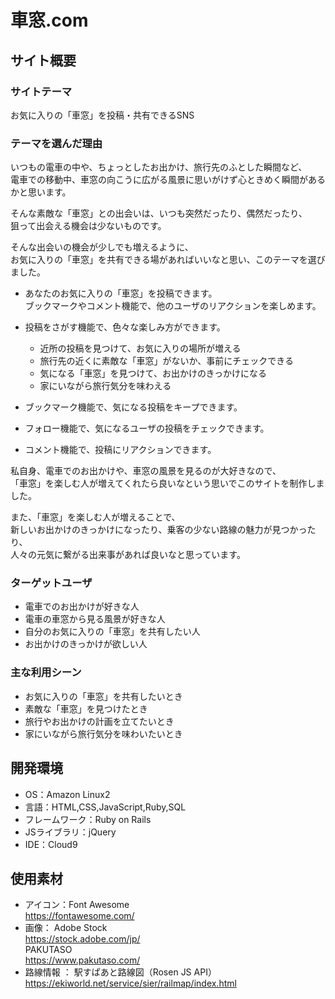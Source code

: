 # 車窓.com

## サイト概要
### サイトテーマ
お気に入りの「車窓」を投稿・共有できるSNS

### テーマを選んだ理由
いつもの電車の中や、ちょっとしたお出かけ、旅行先のふとした瞬間など、  
電車での移動中、車窓の向こうに広がる風景に思いがけず心ときめく瞬間があるかと思います。

そんな素敵な「車窓」との出会いは、いつも突然だったり、偶然だったり、  
狙って出会える機会は少ないものです。

そんな出会いの機会が少しでも増えるように、  
お気に入りの「車窓」を共有できる場があればいいなと思い、このテーマを選びました。

- あなたのお気に入りの「車窓」を投稿できます。  
  ブックマークやコメント機能で、他のユーザのリアクションを楽しめます。

- 投稿をさがす機能で、色々な楽しみ方ができます。
  - 近所の投稿を見つけて、お気に入りの場所が増える
  - 旅行先の近くに素敵な「車窓」がないか、事前にチェックできる
  - 気になる「車窓」を見つけて、お出かけのきっかけになる
  - 家にいながら旅行気分を味わえる

- ブックマーク機能で、気になる投稿をキープできます。
- フォロー機能で、気になるユーザの投稿をチェックできます。
- コメント機能で、投稿にリアクションできます。


私自身、電車でのお出かけや、車窓の風景を見るのが大好きなので、  
「車窓」を楽しむ人が増えてくれたら良いなという思いでこのサイトを制作しました。

また、「車窓」を楽しむ人が増えることで、  
新しいお出かけのきっかけになったり、乗客の少ない路線の魅力が見つかったり、  
人々の元気に繋がる出来事があれば良いなと思っています。


### ターゲットユーザ
- 電車でのお出かけが好きな人
- 電車の車窓から見る風景が好きな人
- 自分のお気に入りの「車窓」を共有したい人
- お出かけのきっかけが欲しい人

### 主な利用シーン
- お気に入りの「車窓」を共有したいとき
- 素敵な「車窓」を見つけたとき
- 旅行やお出かけの計画を立てたいとき
- 家にいながら旅行気分を味わいたいとき

## 開発環境
- OS：Amazon Linux2
- 言語：HTML,CSS,JavaScript,Ruby,SQL
- フレームワーク：Ruby on Rails
- JSライブラリ：jQuery
- IDE：Cloud9

## 使用素材
- アイコン：Font Awesome  
  https://fontawesome.com/
- 画像：
  Adobe Stock  
  https://stock.adobe.com/jp/  
  PAKUTASO  
  https://www.pakutaso.com/  
- 路線情報 ： 駅すぱあと路線図（Rosen JS API）  
  https://ekiworld.net/service/sier/railmap/index.html